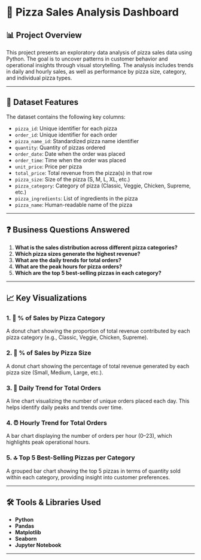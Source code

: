 # 🍕 Pizza Sales Analysis Dashboard

## 📊 Project Overview

This project presents an exploratory data analysis of pizza sales data using Python. The goal is to uncover patterns in customer behavior and operational insights through visual storytelling. The analysis includes trends in daily and hourly sales, as well as performance by pizza size, category, and individual pizza types.

---

## 📁 Dataset Features

The dataset contains the following key columns:

- `pizza_id`: Unique identifier for each pizza
- `order_id`: Unique identifier for each order
- `pizza_name_id`: Standardized pizza name identifier
- `quantity`: Quantity of pizzas ordered
- `order_date`: Date when the order was placed
- `order_time`: Time when the order was placed
- `unit_price`: Price per pizza
- `total_price`: Total revenue from the pizza(s) in that row
- `pizza_size`: Size of the pizza (S, M, L, XL, etc.)
- `pizza_category`: Category of pizza (Classic, Veggie, Chicken, Supreme, etc.)
- `pizza_ingredients`: List of ingredients in the pizza
- `pizza_name`: Human-readable name of the pizza

---

## ❓ Business Questions Answered

1. **What is the sales distribution across different pizza categories?**
2. **Which pizza sizes generate the highest revenue?**
3. **What are the daily trends for total orders?**
4. **What are the peak hours for pizza orders?**
5. **Which are the top 5 best-selling pizzas in each category?**

---

## 📈 Key Visualizations

### 1. 🥗 % of Sales by Pizza Category
A donut chart showing the proportion of total revenue contributed by each pizza category (e.g., Classic, Veggie, Chicken, Supreme).

### 2. 🍕 % of Sales by Pizza Size
A donut chart showing the percentage of total revenue generated by each pizza size (Small, Medium, Large, etc.).

### 3. 📅 Daily Trend for Total Orders
A line chart visualizing the number of unique orders placed each day. This helps identify daily peaks and trends over time.

### 4. ⏰ Hourly Trend for Total Orders
A bar chart displaying the number of orders per hour (0–23), which highlights peak operational hours.

### 5. 🔝 Top 5 Best-Selling Pizzas per Category
A grouped bar chart showing the top 5 pizzas in terms of quantity sold within each category, providing insight into customer preferences.

---

## 🛠 Tools & Libraries Used

- **Python**
- **Pandas**
- **Matplotlib**
- **Seaborn**
- **Jupyter Notebook**

---

